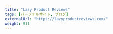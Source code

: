 ```yaml
---
title: "Lazy Product Reviews"
tags: [パーソナルサイト, ブログ]
externalUrl: "https://lazyproductreviews.com/"
weight: 911
---
```


